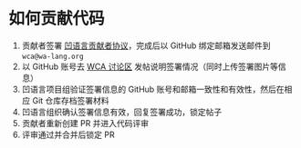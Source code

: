 # 如何贡献代码

1. 贡献者签署 [凹语言贡献者协议](https://wa-lang.org/community/wca.html)，完成后以 GitHub 绑定邮箱发送邮件到 `wca@wa-lang.org`
2. 以 GitHub 账号去 [WCA 讨论区](https://github.com/orgs/wa-lang/discussions/categories/wca) 发帖说明签署情况（同时上传签署图片等信息）
3. 凹语言项目组验证签署信息的 GitHub 账号和邮箱一致性和有效性，然后在相应 Git 仓库存档签署材料
4. 凹语言组织确认签署信息有效，回复签署成功，锁定帖子
5. 贡献者重新创建 PR 并进入代码评审
6. 评审通过并合并后锁定 PR
